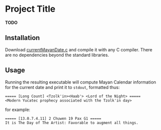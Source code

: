 # Project Title

**TODO**

## Installation

Download [currentMayanDate.c](currentMayanDate.c) and compile it with any C compiler.
There are no dependencies beyond the standard libraries.

## Usage

Running the resulting executable will compute Mayan Calendar information for the 
current date and print it to `stdout`, formatted thus:

```
===== [Long Count] <Tzolk'in><Haab'> <Lord of the Night> =====
<Modern Yucatec prophecy associated with the Tzolk'in day>
```

for example:

```
===== [13.0.7.4.11] 2 Chuwen 19 Pax G1 =====
It is The Day of The Artist: Favorable to augment all things.
```
